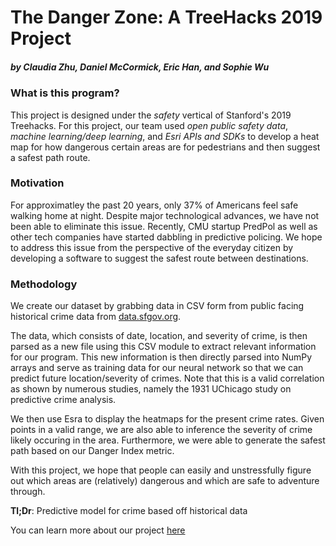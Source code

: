 # The Danger Zone: A TreeHacks 2019 Project 

##### by Claudia Zhu, Daniel McCormick, Eric Han, and Sophie Wu

### What is this program?

This project is designed under the *safety* vertical of Stanford's 2019 Treehacks. For this project, our team used *open public safety data*, *machine learning/deep learning*, and *Esri APIs and SDKs* to develop a heat map for how dangerous certain areas are for pedestrians and then suggest a safest path route. 

### Motivation

For approximatley the past 20 years, only 37% of Americans feel safe walking home at night. Despite major technological advances, we have not been able to eliminate this issue. Recently, CMU startup PredPol as well as other tech companies have started dabbling in predictive policing. We hope to address this issue from the perspective of the everyday citizen by developing a software to suggest the safest route between destinations. 

### Methodology 

We create our dataset by grabbing data in CSV form from public facing historical crime data from 
[data.sfgov.org](https://data.sfgov.org/api/views/q6gg-sa2p/rows.csv?accessType=DOWNLOAD).

The data, which consists of date, location, and severity of crime, is then parsed as a new file using this CSV module to extract relevant information for our program. This new information is then directly parsed into NumPy arrays and serve as training data for our neural network so that we can predict future location/severity of crimes. Note that this is a valid correlation as shown by numerous studies, namely the 1931 UChicago study on predictive crime analysis. 

We then use Esra to display the heatmaps for the present crime rates. Given points in a valid range, we are also able to inference the severity of crime likely occuring in the area. Furthermore, we were able to generate the safest path based on our Danger Index metric. 

With this project, we hope that people can easily and unstressfully figure out which areas are (relatively) dangerous and which are safe to adventure through.


**Tl;Dr**: Predictive model for crime based off historical data

You can learn more about our project [here](https://docs.google.com/presentation/d/1XxkbqphVjHbJC1_qv0HHqiGJSVYRYX2Qyxyqj460W6s/edit?usp=sharing)
